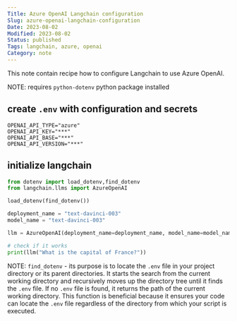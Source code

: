 ```yaml
---
Title: Azure OpenAI Langchain configuration 
Slug: azure-openai-langchain-configuration
Date: 2023-08-02
Modified: 2023-08-02
Status: published
Tags: langchain, azure, openai 
Category: note
---
```

This note contain recipe how to configure Langchain to use Azure OpenAI.

NOTE: requires `python-dotenv` python package installed

## create `.env` with configuration and secrets
```
OPENAI_API_TYPE="azure"
OPENAI_API_KEY="***"
OPENAI_API_BASE="***"
OPENAI_API_VERSION="***"
```

## initialize langchain
```python
from dotenv import load_dotenv,find_dotenv
from langchain.llms import AzureOpenAI

load_dotenv(find_dotenv())

deployment_name = "text-davinci-003"
model_name = "text-davinci-003"

llm = AzureOpenAI(deployment_name=deployment_name, model_name=model_name)

# check if it works
print(llm("What is the capital of France?"))
```

NOTE: `find_dotenv` -  its purpose is to locate the `.env` file in your project directory or its parent directories. It starts the search from the current working directory and recursively moves up the directory tree until it finds the `.env` file. If no `.env` file is found, it returns the path of the current working directory. This function is beneficial because it ensures your code can locate the `.env` file regardless of the directory from which your script is executed.